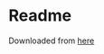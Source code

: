 # Readme

Downloaded from [here](https://forums.alliedmods.net/showpost.php?p=2704023&postcount=103)
